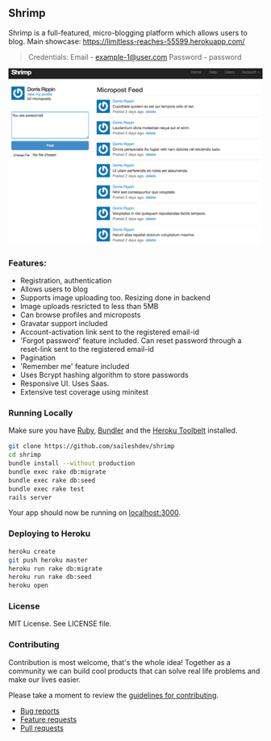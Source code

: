 ## Shrimp

Shrimp is a full-featured, micro-blogging platform which allows users to blog.
Main showcase: https://limitless-reaches-55599.herokuapp.com/

> Credentials:
> Email    - example-1@user.com
> Password - password

![Cover Image](image.png)


### Features:

 - Registration, authentication
 - Allows users to blog
 - Supports image uploading too. Resizing done in backend
 - Image uploads resricted to less than 5MB
 - Can browse profiles and microposts
 - Gravatar support included
 - Account-activation link sent to the registered email-id
 - 'Forgot password' feature included. Can reset password through a reset-link sent to the registered email-id
 - Pagination
 - 'Remember me' feature included
 - Uses Bcrypt hashing algorithm to store passwords 
 - Responsive UI. Uses Saas.
 - Extensive test coverage using minitest


### Running Locally

Make sure you have [Ruby](https://www.ruby-lang.org), [Bundler](http://bundler.io) and the [Heroku Toolbelt](https://toolbelt.heroku.com/) installed.

```sh
git clone https://github.com/saileshdev/shrimp
cd shrimp
bundle install --without production
bundle exec rake db:migrate
bundle exec rake db:seed
bundle exec rake test
rails server
```

Your app should now be running on [localhost:3000](http://localhost:3000/).


### Deploying to Heroku

```sh
heroku create
git push heroku master
heroku run rake db:migrate
heroku run rake db:seed
heroku open
```


### License
MIT License. See LICENSE file. 


### Contributing

Contribution is most welcome, that's the whole idea! Together as a community we can build cool products that can solve real life problems and make our lives easier.

Please take a moment to review the [guidelines for contributing](CONTRIBUTING.md).

* [Bug reports](CONTRIBUTING.md#bugs)
* [Feature requests](CONTRIBUTING.md#features)
* [Pull requests](CONTRIBUTING.md#pull-requests)




 
